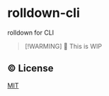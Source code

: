 # rolldown-cli

rolldown for CLI

> [!WARMING]
> 🚧 This is WIP

## ©️ License

[MIT](https://opensource.org/licenses/MIT)
